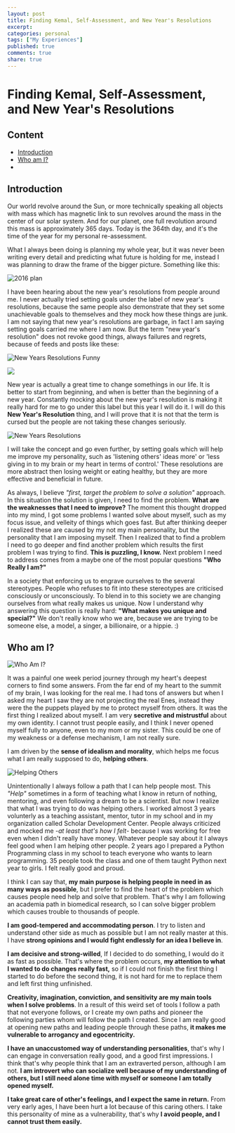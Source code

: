 ```yaml
---
layout: post
title: Finding Kemal, Self-Assessment, and New Year's Resolutions
excerpt:
categories: personal
tags: ["My Experiences"]
published: true
comments: true
share: true
---
```



# Finding Kemal, Self-Assessment, and New Year's Resolutions



## Content

- [Introduction](#introduction)
- [Who am I?](#who-am-i?)
-


## Introduction
Our world revolve around the Sun, or more technically speaking all objects with mass which has magnetic link to sun revolves around the mass in the center of our solar system. And for our planet, one full revolution around this mass is approximately 365 days. Today is the 364th day, and it's the time of the year for my personal re-assessment.  

What I always been doing is planning my whole year, but it was never been writing every detail and predicting what future is holding for me, instead I was planning to draw the frame of the bigger picture. Something like this:

![2016 plan ](https://raw.githubusercontent.com/eneskemalergin/eneskemalergin.github.io/master/images/2016_plan.jpg)

I have been hearing about the new year's resolutions from people around me. I never actually tried setting goals under the label of new year's resolutions, because the same people also demonstrate that they set some unachievable goals to themselves and they mock how these things are junk. I am not saying that new year's resolutions are garbage, in fact I am saying setting goals carried me where I am now. But the term "new year's resolution" does not revoke good things, always failures and regrets, because of feeds and posts like these:

![New Years Resolutions Funny ](https://100auditions.files.wordpress.com/2011/12/resolutions-2011.jpg)


![](https://s-media-cache-ak0.pinimg.com/564x/70/fd/f9/70fdf9765231c4919ffd8a8a9718d51d.jpg)

New year is actually a great time to change somethings in our life. It is better to start from beginning, and when is better than the beginning of a new year. Constantly mocking about the new year's resolution is making it really hard for me to go under this label but this year I will do it. I will do this __New Year's Resolution__ thing, and I will prove that it is not that the term is cursed but the people are not taking these changes seriously.

![New Years Resolutions](http://blog.reship.com/wp-content/uploads/2014/12/o-NEW-YEARS-RESOLUTIONS-facebook.jpg)

I will take the concept and go even further, by setting goals which will help me improve my personality, such as 'listening others' ideas more' or 'less giving in to my brain or my heart in terms of control.' These resolutions are more abstract then losing weight or eating healthy, but they are more effective and beneficial in future.


As always, I believe _"first, target the problem to solve a solution"_ approach. In this situation the solution is given, I need to find the problem. __What are the weaknesses that I need to improve?__ The moment this thought dropped into my mind, I got some problems I wanted solve about myself, such as my focus issue, and velleity of things which goes fast. But after thinking deeper I realized these are caused by my not my main personality, but the personality that I am imposing myself. Then I realized that to find a problem I need to go deeper and find another problem which results the first problem I was trying to find. __This is puzzling, I know.__ Next problem I need to address comes from a maybe one of the most popular questions __"Who Really I am?"__

In a society that enforcing us to engrave ourselves to the several stereotypes. People who refuses to fit into these stereotypes are criticised consciously or unconsciously. To blend in to this society we are changing ourselves from what really makes us unique. Now I understand why answering this question is really hard: __"What makes you unique and special?"__  We don't really know who we are, because we are trying to be someone else, a model, a singer, a billionaire, or a hippie. :)

## Who am I?

![Who Am I? ](http://energeticawakenings.com/wp-content/uploads/2015/09/who-am-i-5.png)

It was a painful one week period journey through my heart's deepest corners to find some answers. From the far end of my heart to the summit of my brain, I was looking for the real me. I had tons of answers but when I asked my heart I saw they are not projecting the real Enes, instead they were the the puppets played by me to protect myself from others. It was the first thing I realized about myself. I am very __secretive and mistrustful__ about my own identity. I cannot trust people easily, and I think I never opened myself fully to anyone, even to my mom or my sister. This could be one of my weakness or a defense mechanism, I am not really sure.

I am driven by the __sense of idealism and morality__, which helps me focus what I am really supposed to do, __helping others__.

![Helping Others](http://quotescloud.com/wp-content/uploads/2015/02/A-person-has-two-hands-One-for-helping-himself-the-other-for-helping-others.jpg)

Unintentionally I always follow a path that I can help people most. This _"Help"_ sometimes in a form of teaching what I know in return of nothing, mentoring, and even following a dream to be a scientist. But now I realize that what I was trying to do was helping others. I worked almost 3 years volunterly as a teaching assistant, mentor, tutor in my school and in my organization called Scholar Development Center. People always criticized and mocked me -_at least that's how I felt_- because I was working for free even when I didn't really have money. Whatever people say about it I always feel good when I am helping other people. 2 years ago I prepared a Python Programming class in my school to teach everyone who wants to learn programming. 35 people took the class and one of them taught Python next year to girls. I felt really good and proud.

I think I can say that, __my main purpose is helping people in need in as many ways as possible__, but I prefer to find the heart of the problem which causes people need help and solve that problem. That's why I am following an academia path in biomedical research, so I can solve bigger problem which causes trouble to thousands of people.

__I am good-tempered and accommodating person__. I try to listen and understand other side as much as possible but I am not really master at this. I have __strong opinions and I would fight endlessly for an idea I believe in__.

__I am decisive and strong-willed__, If I decided to do something, I would do it as fast as possible. That's where the problem occurs, __my attention to what I wanted to do changes really fast,__ so if I could not finish the first thing I started to do before the second thing, it is not hard for me to replace them and left first thing unfinished.  

__Creativity, imagination, conviction, and sensitivity are my main tools when I solve problems__. In a result of this weird set of tools I follow a path that not everyone follows, or I create my own paths and pioneer the following parties whom will follow the path I created. Since I am really good at opening new paths and leading people through these paths, __it makes me vulnerable to arrogancy and egocentricity.__

__I have an unaccustomed way of understanding personalities__, that's why I can engage in conversation really good, and a good first impressions. I think that's why people think that I am an extraverted person, although I am not. __I am introvert who can socialize well because of my understanding of others, but I still need alone time with myself or someone I am totally opened myself.__

__I take great care of other's feelings, and I expect the same in return.__ From very early ages, I have been hurt a lot because of this caring others. I take this personality of mine as a vulnerability, that's why __I avoid people, and I cannot trust them easily.__
